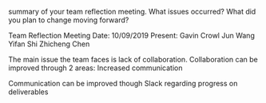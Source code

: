 summary of your team reflection meeting. What issues occurred? What did you plan to change moving forward? 

Team Reflection Meeting
Date: 10/09/2019
Present:
Gavin Crowl
Jun Wang
Yifan Shi
Zhicheng Chen

The main issue the team faces is lack of collaboration. Collaboration can be improved through 2 areas:
Increased communication

Communication can be improved though Slack regarding progress on deliverables